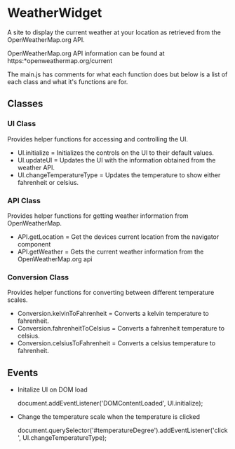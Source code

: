 # WeatherWidget
A site to display the current weather at your location as retrieved from the OpenWeatherMap.org API.

OpenWeatherMap.org API information can be found at https:*openweathermap.org/current

The main.js has comments for what each function does but below is a list of each class and what it's functions are for.

## Classes

### UI Class

Provides helper functions for accessing and controlling the UI.

* UI.initialize = Initializes the controls on the UI to their default values.
* UI.updateUI = Updates the UI with the information obtained from the weather API.
* UI.changeTemperatureType = Updates the temperature to show either fahrenheit or celsius.

### API Class

Provides helper functions for getting weather information from OpenWeatherMap.

* API.getLocation = Get the devices current location from the navigator component
* API.getWeather = Gets the current weather information from the OpenWeatherMap.org api

### Conversion Class

Provides helper functions for converting between different temperature scales.

* Conversion.kelvinToFahrenheit = Converts a kelvin temperature to fahrenheit.
* Conversion.fahrenheitToCelsius = Converts a fahrenheit temperature to celsius.
* Conversion.celsiusToFahrenheit = Converts a celsius temperature to fahrenheit.

## Events

* Initalize UI on DOM load

    document.addEventListener('DOMContentLoaded', UI.initialize);

* Change the temperature scale when the temperature is clicked

    document.querySelector('#temperatureDegree').addEventListener('click', UI.changeTemperatureType);